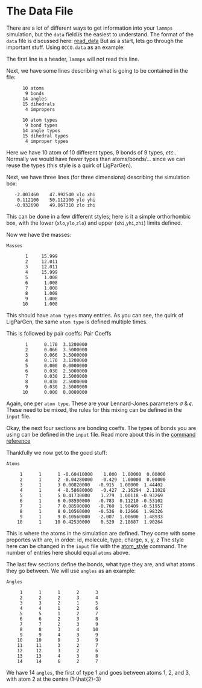 # The Data File

There are a lot of different ways to get information into your `lammps` simulation, but the `data` field is the easiest to understand.
The format of the `data` file is discussed here: [read_data](https://docs.lammps.org/read_data.html)
But as a start, lets go through the important stuff. 
Using `OCCO.data` as an example:

The first line is a header, `lammps` will not read this line.

Next, we have some lines describing what is going to be contained in the file:
```
      10 atoms
       9 bonds
      14 angles
      15 dihedrals
       4 impropers
 
      10 atom types
       9 bond types
      14 angle types
      15 dihedral types
       4 improper types
```
Here we have 10 atom of 10 different types, 9 bonds of 9 types, _etc._. Normally we would have fewer types than atoms/bonds/... since we can reuse the types (this style is a quirk of LigParGen).

Next, we have three lines (for three dimensions) describing the simulation box:
```
   -2.007460    47.992540 xlo xhi
    0.112100    50.112100 ylo yhi
   -0.932690    49.067310 zlo zhi
```
This can be done in a few different styles; here is it a simple orthorhombic box, with the lower (`xlo`,`ylo`,`zlo`) and upper (`xhi`,`yhi`,`zhi`) limits defined.

Now we have the masses:
```
Masses

       1     15.999  
       2     12.011  
       3     12.011  
       4     15.999  
       5      1.008  
       6      1.008  
       7      1.008  
       8      1.008  
       9      1.008  
      10      1.008
```
This should have `atom types` many entries. As you can see, the quirk of LigParGen, the same `atom type` is defined multiple times.

This is followed by pair coeffs:
Pair Coeffs 
```
       1      0.170  3.1200000 
       2      0.066  3.5000000 
       3      0.066  3.5000000 
       4      0.170  3.1200000 
       5      0.000  0.0000000 
       6      0.030  2.5000000 
       7      0.030  2.5000000 
       8      0.030  2.5000000 
       9      0.030  2.5000000 
      10      0.000  0.0000000
```
Again, one per `atom type`. These are your Lennard-Jones parameters $\sigma$ & $\epsilon$. These need to be mixed, the rules for this mixing can be defined in the `input` file.

Okay, the next four sections are bonding coeffs. The types of bonds you are using can be defined in the `input` file. Read more about this in the [command reference](https://docs.lammps.org/commands_list.html)

Thankfully we now get to the good stuff:
```
Atoms 

     1      1      1 -0.60410000    1.000  1.00000  0.00000
     2      1      2 -0.04280000   -0.429  1.00000  0.00000
     3      1      3 0.00820000   -0.915  1.00000  1.44402
     4      1      4 -0.58680000   -0.427  2.16294  2.11028
     5      1      5 0.41730000    1.279  1.00118 -0.93269
     6      1      6 0.08590000   -0.783  0.11210 -0.53102
     7      1      7 0.08590000   -0.760  1.90409 -0.51957
     8      1      8 0.10560000   -0.536  0.12666  1.98326
     9      1      9 0.10560000   -2.007  1.00600  1.48933
    10      1     10 0.42530000    0.529  2.18687  1.90264
```
This is where the atoms in the simulation are defined. They come with some proportes with are, in order: 
id, molecule, type, charge, x, y, z
The style here can be changed in the `input` file with the [atom_style](https://docs.lammps.org/atom_style.html) command.
The number of entries here should equal `atoms` above.

The last few sections define the bonds, what type they are, and what atoms they go between.
We will use `angles` as an example:
```
Angles 

     1      1      1      2      3
     2      2      2      3      4
     3      3      2      1      5
     4      4      1      2      6
     5      5      1      2      7
     6      6      2      3      8
     7      7      2      3      9
     8      8      3      4     10
     9      9      4      3      9
    10     10      8      3      9
    11     11      3      2      7
    12     12      3      2      6
    13     13      4      3      8
    14     14      6      2      7
```
We have 14 `angles`, the first of type 1 and goes between atoms 1, 2, and 3, with atom 2 at the centre (1-\hat{2}-3)
